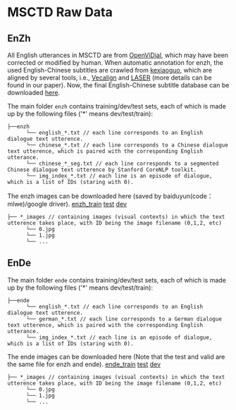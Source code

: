 # MSCTD Raw Data
## EnZh
All English utterances in MSCTD are from [OpenViDial](https://github.com/ShannonAI/OpenViDial), which may have been corrected or modified by human. When automatic annotation for enzh, the used English-Chinese subtitles are crawled from [kexiaoguo](https://www.kexiaoguo.com/), which are aligned by several tools, i.e., [Vecalign](https://github.com/thompsonb/vecalign) and [LASER](https://github.com/facebookresearch/LASER) (more details can be found in our paper). Now, the final English-Chinese subtitle database can be downloaded [here](https://drive.google.com/drive/folders/1Hf4Bs_nh3xN-1wzZk8eahWzJ8CLdDqDd?usp=sharing).

The main folder `enzh` contains training/dev/test sets, each of which is made up by the following files ('*' means dev/test/train): 
```
├──enzh
      └── english_*.txt // each line corresponds to an English dialogue text utterence.
      └── chinese_*.txt // each line corresponds to a Chinese dialogue text utterence, which is paired with the corresponding English utterance.
      └── chinese_*_seg.txt // each line corresponds to a segmented Chinese dialogue text utterence by Stanford CoreNLP toolkit.
      └── img_index_*.txt // each line is an episode of dialogue, which is a list of IDs (staring with 0).     
```
The enzh images can be downloaded here (saved by baiduyun(code：mlwe)/google driver). [enzh_train](https://pan.baidu.com/s/1e9jucSaq0i8uBPEvR_F5LQ) [test](https://drive.google.com/file/d/1B9ZFmSTqfTMaqJ15nQDrRNLqBvo-B39W/view?usp=sharing) [dev](https://drive.google.com/file/d/12HM8uVNjFg-HRZ15ADue4oLGFAYQwvTA/view?usp=sharing)

```
├── *_images // containing images (visual contexts) in which the text utterence takes place, with ID being the image filename (0,1,2, etc)
      └── 0.jpg
      └── 1.jpg
      └── ...
```
## EnDe
The main folder `ende` contains training/dev/test sets, each of which is made up by the following files ('*' means dev/test/train):
```
├──ende
      └── english_*.txt // each line corresponds to an English dialogue text utterence.
      └── german_*.txt // each line corresponds to a German dialogue text utterence, which is paired with the corresponding English utterance.
      └── img_index_*.txt // each line is an episode of dialogue, which is a list of IDs (staring with 0).     
```
The ende images can be downloaded here (Note that the test and valid are the same file for enzh and ende). [ende_train](https://drive.google.com/file/d/1GAZgPpTUBSfhne-Tp0GDkvSHuq6EMMbj/view?usp=sharing) [test](https://drive.google.com/file/d/1B9ZFmSTqfTMaqJ15nQDrRNLqBvo-B39W/view?usp=sharing) [dev](https://drive.google.com/file/d/12HM8uVNjFg-HRZ15ADue4oLGFAYQwvTA/view?usp=sharing)
```
├── *_images // containing images (visual contexts) in which the text utterence takes place, with ID being the image filename (0,1,2, etc)
      └── 0.jpg
      └── 1.jpg
      └── ...
```
